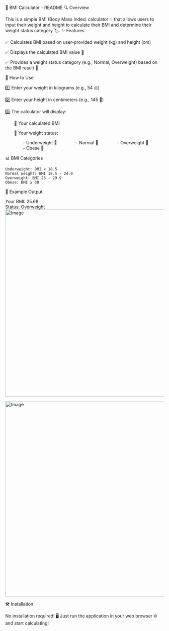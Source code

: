 🧮 BMI Calculator - README
🔍 Overview

This is a simple BMI (Body Mass Index) calculator 💡 that allows users to input their weight and height to calculate their BMI and determine their weight status category 🏷️.
✨ Features

✅ Calculates BMI based on user-provided weight (kg) and height (cm)

✅ Displays the calculated BMI value 🧾

✅ Provides a weight status category (e.g., Normal, Overweight) based on the BMI result 💬


🚀 How to Use

1️⃣ Enter your weight in kilograms (e.g., 54 ⚖️)

2️⃣ Enter your height in centimeters (e.g., 145 📏)

3️⃣ The calculator will display:

  🔹 Your calculated BMI
  
  🔹 Your weight status:
  
    - Underweight 🦴
    - Normal 💪
    - Overweight 🍔
    - Obese 🚨
    
📊 BMI Categories

    Underweight: BMI < 18.5
    Normal weight: BMI 18.5 - 24.9
    Overweight: BMI 25 - 29.9
    Obese: BMI ≥ 30

🧾 Example Output


Your BMI: 25.68  
Status: Overweight
<img width="1347" height="596" alt="Image" src="https://github.com/user-attachments/assets/e664db65-f306-48ca-ac92-6d299a3397ff" />



<img width="1328" height="622" alt="Image" src="https://github.com/user-attachments/assets/eba9a7fe-ebec-4fb3-860d-35eae786573a" />

🛠 Installation

No installation required! 🖥️
Just run the application in your web browser 🌐 and start calculating!
